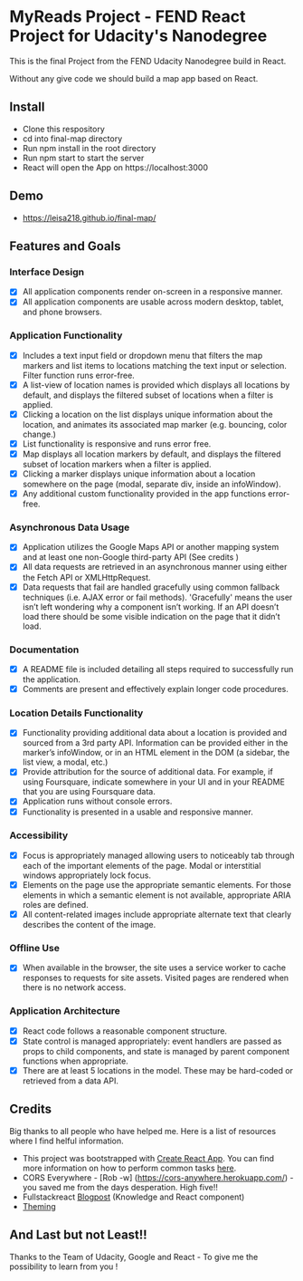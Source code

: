 # MyReads Project - FEND React Project for Udacity's Nanodegree

This is the final Project from the FEND Udacity Nanodegree build in React.

Without any give code we should build a map app based on React. 

## Install 
- Clone this respository
- cd into final-map directory
- Run npm install in the root directory
- Run npm start to start the server
- React will open the App on https://localhost:3000

## Demo
- https://leisa218.github.io/final-map/

## Features and Goals

### Interface Design

- [x] All application components render on-screen in a responsive manner.
- [x] All application components are usable across modern desktop, tablet, and phone browsers.

### Application Functionality

- [x] Includes a text input field or dropdown menu that filters the map markers and list items to locations matching the text input or selection. Filter function runs error-free.
- [x] A list-view of location names is provided which displays all locations by default, and displays the filtered subset of locations when a filter is applied.
- [x] Clicking a location on the list displays unique information about the location, and animates its associated map marker (e.g. bouncing, color change.)
- [x] List functionality is responsive and runs error free.
- [x] Map displays all location markers by default, and displays the filtered subset of location markers when a filter is applied.
- [x] Clicking a marker displays unique information about a location somewhere on the page (modal, separate div, inside an infoWindow).
- [x] Any additional custom functionality provided in the app functions error-free.

### Asynchronous Data Usage

- [x] Application utilizes the Google Maps API or another mapping system and at least one non-Google third-party API (See credits )
- [x] All data requests are retrieved in an asynchronous manner using either the Fetch API or XMLHttpRequest.
- [x] Data requests that fail are handled gracefully using common fallback techniques (i.e. AJAX error or fail methods). 'Gracefully' means the user isn’t left wondering why a component isn’t working. If an API doesn’t load there should be some visible indication on the page that it didn’t load. 

### Documentation

- [x] A README file is included detailing all steps required to successfully run the application.
- [x] Comments are present and effectively explain longer code procedures.

### Location Details Functionality

- [x] Functionality providing additional data about a location is provided and sourced from a 3rd party API. Information can be provided either in the marker’s infoWindow, or in an HTML element in the DOM (a sidebar, the list view, a modal, etc.)
- [x] Provide attribution for the source of additional data. For example, if using Foursquare, indicate somewhere in your UI and in your README that you are using Foursquare data.
- [x] Application runs without console errors.
- [x] Functionality is presented in a usable and responsive manner.

### Accessibility

- [x] Focus is appropriately managed allowing users to noticeably tab through each of the important elements of the page. Modal or interstitial windows appropriately lock focus.
- [x] Elements on the page use the appropriate semantic elements. For those elements in which a semantic element is not available, appropriate ARIA roles are defined.
- [x] All content-related images include appropriate alternate text that clearly describes the content of the image. 

### Offline Use

- [x] When available in the browser, the site uses a service worker to cache responses to requests for site assets. Visited pages are rendered when there is no network access.

### Application Architecture

- [x] React code follows a reasonable component structure.
- [x] State control is managed appropriately: event handlers are passed as props to child components, and state is managed by parent component functions when appropriate.
- [x] There are at least 5 locations in the model. These may be hard-coded or retrieved from a data API.

## Credits

Big thanks to all people who have helped me. Here is a list of resources where I find helful information.

- This project was bootstrapped with [Create React App](https://github.com/facebookincubator/create-react-app). You can find more information on how to perform common tasks [here](https://github.com/facebookincubator/create-react-app/blob/master/packages/react-scripts/template/README.md).
- CORS Everywhere - [Rob -w] (https://cors-anywhere.herokuapp.com/) - you saved me from the days desperation. High five!!
- Fullstackreact [Blogpost](https://www.fullstackreact.com/articles/how-to-write-a-google-maps-react-component/) (Knowledge and React component)
- [Theming](https://react-materialize.github.io/#/)

## And Last but not Least!!

Thanks to the Team of Udacity, Google and React - To give me the possibility to learn from you ! 


